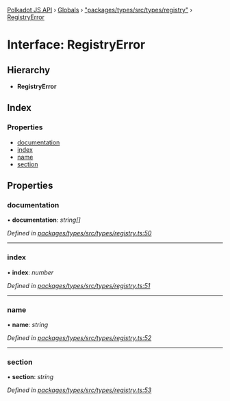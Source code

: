 [Polkadot JS API](../README.md) › [Globals](../globals.md) › ["packages/types/src/types/registry"](../modules/_packages_types_src_types_registry_.md) › [RegistryError](_packages_types_src_types_registry_.registryerror.md)

# Interface: RegistryError

## Hierarchy

* **RegistryError**

## Index

### Properties

* [documentation](_packages_types_src_types_registry_.registryerror.md#documentation)
* [index](_packages_types_src_types_registry_.registryerror.md#index)
* [name](_packages_types_src_types_registry_.registryerror.md#name)
* [section](_packages_types_src_types_registry_.registryerror.md#section)

## Properties

###  documentation

• **documentation**: *string[]*

*Defined in [packages/types/src/types/registry.ts:50](https://github.com/polkadot-js/api/blob/ad8ad42344/packages/types/src/types/registry.ts#L50)*

___

###  index

• **index**: *number*

*Defined in [packages/types/src/types/registry.ts:51](https://github.com/polkadot-js/api/blob/ad8ad42344/packages/types/src/types/registry.ts#L51)*

___

###  name

• **name**: *string*

*Defined in [packages/types/src/types/registry.ts:52](https://github.com/polkadot-js/api/blob/ad8ad42344/packages/types/src/types/registry.ts#L52)*

___

###  section

• **section**: *string*

*Defined in [packages/types/src/types/registry.ts:53](https://github.com/polkadot-js/api/blob/ad8ad42344/packages/types/src/types/registry.ts#L53)*
